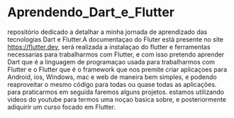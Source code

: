 # Aprendendo_Dart_e_Flutter
 repositório dedicado a detalhar a minha jornada de aprendizado das tecnologias Dart e Flutter.A documentaçao do Fluter está presente no site https://flutter.dev, será realizada a instalaçao do flutter e ferramentas necessarias para trabalharmos com Flutter, e com isso pretendo aprender Dart que é a linguagem de programaçao usada para trabalharmos com Flutter e o Flutter que é o framework que nos premite criar aplicaçoes para Android, ios, Windows, mac e web de maneira bem simples, e podendo reaproveitar o mesmo código para todas ou quase todas as aplicações.
para praticarmos em seguida faremos alguns projetos.
estamos utilizando videos do youtube para termos uma noçao basica sobre, e posteriormente adiquirir um curso focado em Flutter.
